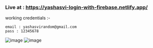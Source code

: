 ### Live at : https://yashasvi-login-with-firebase.netlify.app/

working credentials :- 
```
email : yashasvirandom@gmail.com
pass : 12345678
```

![image](https://github.com/yashasviyadav1/mini-projects/assets/124666305/2cb1ec61-8b31-4624-8c50-ecb143179191)
![image](https://github.com/yashasviyadav1/mini-projects/assets/124666305/273730da-bbe7-4875-9f49-04c46978726a)

